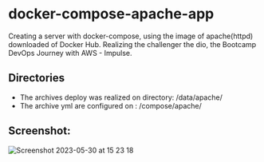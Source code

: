 # docker-compose-apache-app

Creating a server with docker-compose, using the image of apache(httpd) downloaded of Docker Hub. Realizing the challenger the dio, the Bootcamp 
DevOps Journey with AWS - Impulse.

## Directories
- The archives deploy was realized on directory: /data/apache/
- The archive yml are configured on : /compose/apache/

## Screenshot:

![Screenshot 2023-05-30 at 15 23 18](https://github.com/refavero/docker-compose-apache-app/assets/133413661/53d87e3d-d59a-4803-94e6-97da07a0f527)
